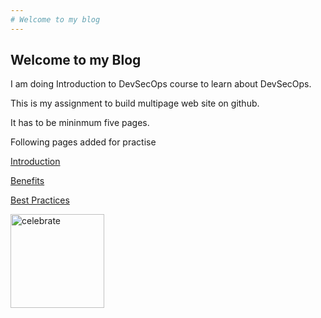 ```yaml
---
# Welcome to my blog
---
```


## Welcome to my Blog
I am doing Introduction to DevSecOps course to learn about DevSecOps.

This is my assignment to build multipage web site on github.

It has to be mininmum five pages.

Following pages added for practise

[Introduction](Page2.md)

[Benefits](Page3.md)

[Best Practices](Page5.md)


<img src=https://kangdmi.github.io/skills-github-pages/logoDevSecOps.png alt=celebrate width=150 align=left>
